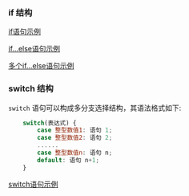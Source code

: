 
### if 结构

[if语句示例](t/01_if.html)

[if...else语句示例](t/01_if_else.html)

[多个if...else语句示例](t/01_if_elseif_else.html)


### switch 结构

`switch` 语句可以构成多分支选择结构，其语法格式如下:
```js
    switch(表达式) {
        case 整型数值1: 语句 1;
        case 整型数值2: 语句 2;
        ......
        case 整型数值n: 语句 n;
        default: 语句 n+1;
    }
```

[switch语句示例](t/01_switch.html)
